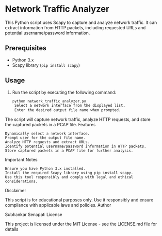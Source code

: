 # Network Traffic Analyzer

This Python script uses Scapy to capture and analyze network traffic. It can extract information from HTTP packets, including requested URLs and potential username/password information.

## Prerequisites

- Python 3.x
- Scapy library (`pip install scapy`)

## Usage

1. Run the script by executing the following command:

   ```bash
   python network_traffic_analyzer.py
    Select a network interface from the displayed list.
    Enter the desired output file name when prompted.

The script will capture network traffic, analyze HTTP requests, and store the captured packets in a PCAP file.
Features

    Dynamically select a network interface.
    Prompt user for the output file name.
    Analyze HTTP requests and extract URLs.
    Identify potential username/password information in HTTP packets.
    Store captured packets in a PCAP file for further analysis.

Important Notes

    Ensure you have Python 3.x installed.
    Install the required Scapy library using pip install scapy.
    Use this tool responsibly and comply with legal and ethical considerations.

Disclaimer

This script is for educational purposes only. Use it responsibly and ensure compliance with applicable laws and policies.
Author

Subhankar Senapati
License

This project is licensed under the MIT License - see the LICENSE.md file for details
